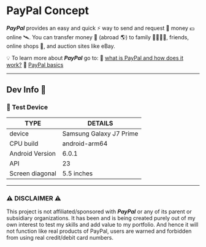# PayPal Concept



***PayPal*** provides an easy and quick ⚡ way to send and request 📨 money 💵 online 🛰️. You can transfer money 💸 (abroad 🌎) to family 👨‍👩‍👧‍👦, friends, online shops 🛒, and auction sites like eBay.








💡 To learn more about ***PayPal*** go to:
🔗 [what is PayPal and how does it work?](https://www.paypal.com/be/smarthelp/article/what-is-paypal-and-how-does-it-work-faq1655 "what is PayPal and how does it work?")
🔗 [PayPal basics](https://www.paypal.com/ca/smarthelp/topic/PAYPAL_BASICS2 "basics of PayPal")





---



## Dev Info 🤖







### 📱 Test Device

| TYPE            | DETAILS                 |
| --------------- | ----------------------- |
| device          | Samsung Galaxy J7 Prime |
| CPU build       | android-arm64           |
| Android Version | 6.0.1                   |
| API             | 23                      |
| Screen diagonal | 5.5 inches              |





---



### ⚠ DISCLAIMER ⚠

This project is not affiliated/sponsored with ***PayPal*** or any of its parent or subsidiary organizations. It has been and is being created purely out of my own interest to test my skills and add value to my portfolio. And hence it will not function like real products of PayPal, users are warned and forbidden from using real credit/debit card numbers.
